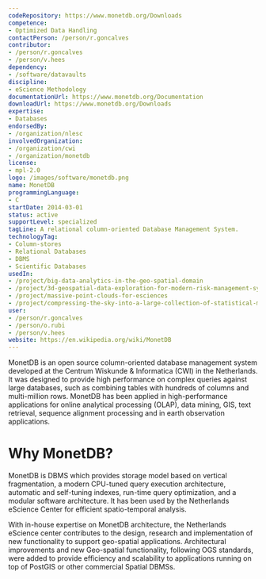 ```yaml
---
codeRepository: https://www.monetdb.org/Downloads
competence:
- Optimized Data Handling
contactPerson: /person/r.goncalves
contributor:
- /person/r.goncalves
- /person/v.hees
dependency:
- /software/datavaults
discipline:
- eScience Methodology
documentationUrl: https://www.monetdb.org/Documentation
downloadUrl: https://www.monetdb.org/Downloads
expertise:
- Databases
endorsedBy:
- /organization/nlesc
involvedOrganization:
- /organization/cwi
- /organization/monetdb
license:
- mpl-2.0
logo: /images/software/monetdb.png
name: MonetDB
programmingLanguage:
- C
startDate: 2014-03-01
status: active
supportLevel: specialized
tagLine: A relational column-oriented Database Management System.
technologyTag:
- Column-stores
- Relational Databases
- DBMS
- Scientific Databases
usedIn:
- /project/big-data-analytics-in-the-geo-spatial-domain
- /project/3d-geospatial-data-exploration-for-modern-risk-management-systems
- /project/massive-point-clouds-for-esciences
- /project/compressing-the-sky-into-a-large-collection-of-statistical-models
user:
- /person/r.goncalves
- /person/o.rubi
- /person/v.hees
website: https://en.wikipedia.org/wiki/MonetDB
---
```

MonetDB is an open source column-oriented database management system developed
at the Centrum Wiskunde & Informatica (CWI) in the Netherlands. It was designed
to provide high performance on complex queries against large databases, such as
combining tables with hundreds of columns and multi-million rows. MonetDB has
been applied in high-performance applications for online analytical processing
(OLAP), data mining, GIS, text retrieval, sequence alignment processing and in
earth observation applications.

# Why MonetDB?

MonetDB is DBMS which provides storage model based on vertical fragmentation,
a modern CPU-tuned query execution architecture, automatic and self-tuning indexes,
run-time query optimization, and a modular software architecture. It has been
used by the Netherlands eScience Center for efficient spatio-temporal analysis.

With in-house expertise on MonetDB architecture, the Netherlands eScience center
contributes to the design, research and implementation of new functionality to
support geo-spatial applications. Architectural improvements and new Geo-spatial
functionality, following OGS standards, were added to provide efficiency and
scalability to applications running on top of PostGIS or other commercial Spatial
DBMSs.
